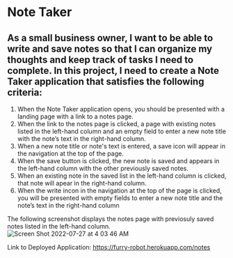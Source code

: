 # Note Taker
  
## As a small business owner, I want to be able to write and save notes so that I can organize my thoughts and keep track of tasks I need to complete. In this project, I need to create a Note Taker application that satisfies the following criteria: 
  1. When the Note Taker application opens, you should be presented with a landing page with a link to a notes page.
  2. When the link to the notes page is clicked, a page with existing notes listed in the left-hand column and an empty field to enter a new note title with the note’s text in the right-hand column.
  3. When a new note title or note's text is entered, a save icon will appear in the navigation at the top of the page.
  4. When the save button is clicked, the new note is saved and appears in the left-hand column with the other previously saved notes.
  5. When an existing note in the saved list in the left-hand column is clicked, that note will apear in the right-hand column.
  6. When the write incon in the navigation at the top of the page is clicked, you will be presented with empty fields to enter a new note title and the note’s text in the right-hand column


The following screenshot displays the notes page with previosuly saved notes listed in the left-hand column.
![Screen Shot 2022-07-27 at 4 03 46 AM](https://user-images.githubusercontent.com/64749332/181196958-430bd3f1-1780-4063-b26c-77966463053a.png)


Link to Deployed Application: https://furry-robot.herokuapp.com/notes
